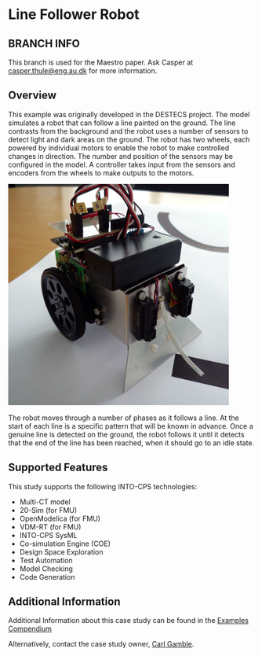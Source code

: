 # Line Follower Robot

## BRANCH INFO
This branch is used for the Maestro paper. Ask Casper at casper.thule@eng.au.dk for more information.

## Overview
This example was originally developed in the DESTECS project. The model simulates a robot that can follow a line painted on the ground. The line contrasts from the background and the robot uses a number of sensors to detect light and dark areas on the ground. The robot has two wheels, each powered by individual motors to enable the robot to make controlled changes in direction. The number and position of the sensors may be configured in the model. A controller takes input from the sensors and encoders from the wheels to make outputs to the motors.

![Line Follower Robot](resources/robot.jpg)

The robot moves through a number of phases as it follows a line. At the start of each line is a specific pattern that will be known in advance. Once a genuine line is detected on the ground, the robot follows it until it detects that the end of the line has been reached, when it should go to an idle state.


## Supported Features
This study supports the following INTO-CPS technologies:

* Multi-CT model
* 20-Sim (for FMU)
* OpenModelica (for FMU)
* VDM-RT (for FMU)
* INTO-CPS SysML  
* Co-simulation Engine (COE)
* Design Space Exploration
* Test Automation
* Model Checking
* Code Generation

## Additional Information
Additional Information about this case study can be found in the [Examples Compendium](http://projects.au.dk/fileadmin/D3.5_Examples_Compendium_2.pdf#page=34)

Alternatively, contact the case study owner, [Carl Gamble](mailto:carl.gamble@ncl.ac.uk).
